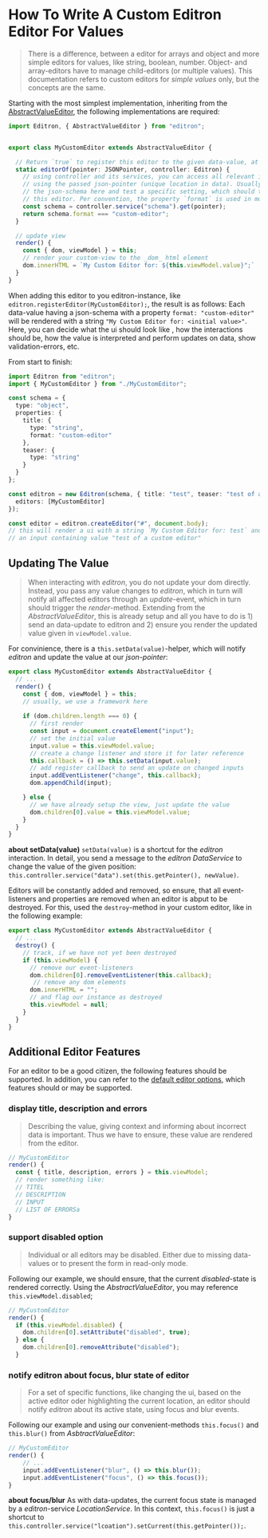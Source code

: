 # How To Write A Custom Editron Editor For Values

> There is a difference, between a editor for arrays and object and more simple editors for values, like string, boolean, number. Object- and array-editors have to manage child-editors (or multiple values). This documentation refers to custom editors for _simple values_ only, but the concepts are the same.


Starting with the most simplest implementation, inheriting from the [AbstractValueEditor](../src/editors/AbstractValueEditor.ts), the following implementations are required:

```ts
import Editron, { AbstractValueEditor } from "editron";


export class MyCustomEditor extends AbstractValueEditor {

  // Return `true` to register this editor to the given data-value, at the given json-pointer
  static editorOf(pointer: JSONPointer, controller: Editron) {
    // using controller and its services, you can access all relevant information, 
    // using the passed json-pointer (unique location in data). Usually we fetch 
    // the json-schema here and test a specific setting, which should trigger 
    // this editor. Per convention, the property `format` is used in most cases:
    const schema = controller.service("schema").get(pointer);
    return schema.format === "custom-editor";
  }

  // update view
  render() {
    const { dom, viewModel } = this;
    // render your custom-view to the _dom_ html element
    dom.innerHTML = `My Custom Editor for: ${this.viewModel.value}";`
  }
}
```

When adding this editor to you editron-instance, like `editron.registerEditor(MyCustomEditor);`, the result is as follows: Each data-value having a json-schema with a property `format: "custom-editor"` will be rendered with a string `"My Custom Editor for: <initial value>"`. Here, you can decide what the ui should look like , how the interactions should be, how the value is interpreted and perform updates on data, show validation-errors, etc.

From start to finish:

```ts
import Editron from "editron";
import { MyCustomEditor } from "./MyCustomEditor";

const schema = {
  type: "object",
  properties: {
    title: {
      type: "string",
      format: "custom-editor"
    },
    teaser: {
      type: "string"
    }
  }
};

const editron = new Editron(schema, { title: "test", teaser: "test of a custom editor" }, {
  editors: [MyCustomEditor]
});

const editor = editron.createEditor("#", document.body);
// this will render a ui with a string `My Custom Editor for: test` and 
// an input containing value "test of a custom editor"
```


## Updating The Value

> When interacting with _editron_, you do not update your dom directly. Instead, you pass any value changes to _editron_, which in turn will notify all affected editors through an _update_-event, which in turn should trigger the _render_-method. Extending from the _AbstractValueEditor_, this is already setup and all you have to do is 1) send an data-update to editron and 2) ensure you render the updated value given in `viewModel.value`.

For convinience, there is a `this.setData(value)`-helper, which will notify _editron_ and update the value at our _json-pointer_:

```ts
export class MyCustomEditor extends AbstractValueEditor {
  // ...
  render() {
    const { dom, viewModel } = this;
    // usually, we use a framework here
    
    if (dom.children.length === 0) {
      // first render
      const input = document.createElement("input");
      // set the initial value
      input.value = this.viewModel.value;
      // create a change listener and store it for later reference
      this.callback = () => this.setData(input.value);
      // add register callback to send an update on changed inputs
      input.addEventListener("change", this.callback);
      dom.appendChild(input);      

    } else {
      // we have already setup the view, just update the value
      dom.children[0].value = this.viewModel.value;      
    }
  }
}
```

**about setData(value)** `setData(value)` is a shortcut for the _editron_ interaction. In detail, you send a message to the _editron_ _DataService_ to change the value of the given position: `this.controller.service("data").set(this.getPointer(), newValue)`.

Editors will be constantly added and removed, so ensure, that all event-listeners and properties are removed when an editor is abput to be destroyed. For this, used the `destroy`-method in your custom editor, like in the following example:

```ts
export class MyCustomEditor extends AbstractValueEditor {
  // ...
  destroy() {
    // track, if we have not yet been destroyed
    if (this.viewModel) {
      // remove our event-listeners
      dom.children[0].removeEventListener(this.callback);
       // remove any dom elements
      dom.innerHTML = "";
      // and flag our instance as destroyed
      this.viewModel = null;
    }  
  }
}
``` 


## Additional Editor Features

For an editor to be a good citizen, the following features should be supported. In addition, you can refer to the [default editor options](doc-editor-options.md), which features should or may be supported.


### display title, description and errors

> Describing the value, giving context and informing about incorrect data is important. Thus we have to ensure, these value are rendered from the editor.

```ts
// MyCustomEditor
render() {
  const { title, description, errors } = this.viewModel;
  // render something like:
  // TITEL
  // DESCRIPTION
  // INPUT
  // LIST OF ERRORSa
}
```


### support disabled option

> Individual or all editors may be disabled. Either due to missing data-values or to present the form in read-only mode.

Following our example, we should ensure, that the current _disabled_-state is rendered correctly. Using the _AbstractValueEditor_, you may reference `this.viewModel.disabled`;

```ts
// MyCustomEditor
render() {
  if (this.viewModel.disabled) {
    dom.children[0].setAttribute("disabled", true);
  } else {
    dom.children[0].removeAttribute("disabled");
  }
```


### notify editron about focus, blur state of editor

> For a set of specific functions, like changing the ui, based on the active editor oder highlighting the current location, an editor should notify _editron_ about its active state, using focus and blur events.

Following our example and using our convenient-methods `this.focus()` and `this.blur()` from _AsbtractValueEditor_:

```ts
// MyCustomEditor
render() {
    // ...
    input.addEventListener("blur", () => this.blur());
    input.addEventListener("focus", () => this.focus());
}
```

**about focus/blur** As with data-updates, the current focus state is managed by a _editron_-service _LocationService_. In this context, `this.focus()` is just a shortcut to `this.controller.service("lcoation").setCurrent(this.getPointer());`.